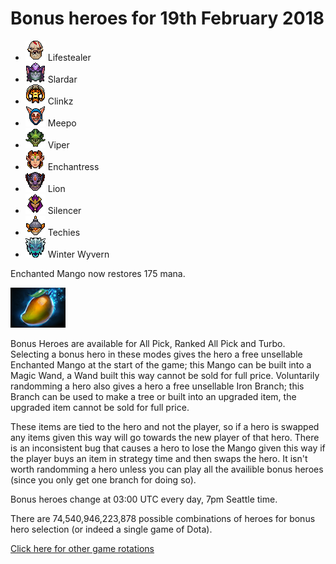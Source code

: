 # Bonus heroes for 19th February 2018

[//]: # (List bonus heroes here, use /images/miniheroes/heroname for picture)

- ![Lifestealer](/images/miniheroes/life_stealer.png) Lifestealer
- ![Slardar](/images/miniheroes/slardar.png) Slardar
- ![Clinkz](/images/miniheroes/clinkz.png) Clinkz
- ![Meepo](/images/miniheroes/meepo.png) Meepo
- ![Viper](/images/miniheroes/viper.png) Viper
- ![Enchantress](/images/miniheroes/enchantress.png) Enchantress
- ![Lion](/images/miniheroes/lion.png) Lion
- ![Silencer](/images/miniheroes/silencer.png) Silencer
- ![Techies](/images/miniheroes/techies.png) Techies
- ![Winter Wyvern](/images/miniheroes/winter_wyvern.png) Winter Wyvern

Enchanted Mango now restores 175 mana.

![Enchanted Mango image](/images/miniheroes/enchanted_mango.png)

Bonus Heroes are available for All Pick, Ranked All Pick and Turbo. Selecting a bonus hero in these modes gives the hero a free unsellable Enchanted Mango at the start of the game; this Mango can be built into a Magic Wand, a Wand built this way cannot be sold for full price. Voluntarily randomming a hero also gives a hero a free unsellable Iron Branch; this Branch can be used to make a tree or built into an upgraded item, the upgraded item cannot be sold for full price.

These items are tied to the hero and not the player, so if a hero is swapped any items given this way will go towards the new player of that hero. There is an inconsistent bug that causes a hero to lose the Mango given this way if the player buys an item in strategy time and then swaps the hero. It isn't worth randomming a hero unless you can play all the availible bonus heroes (since you only get one branch for doing so).

Bonus heroes change at 03:00 UTC every day, 7pm Seattle time.

There are 74,540,946,223,878 possible combinations of heroes for bonus hero selection (or indeed a single game of Dota).

[Click here for other game rotations](https://tsunamishadow.github.io/bonusheroes/othergames)

